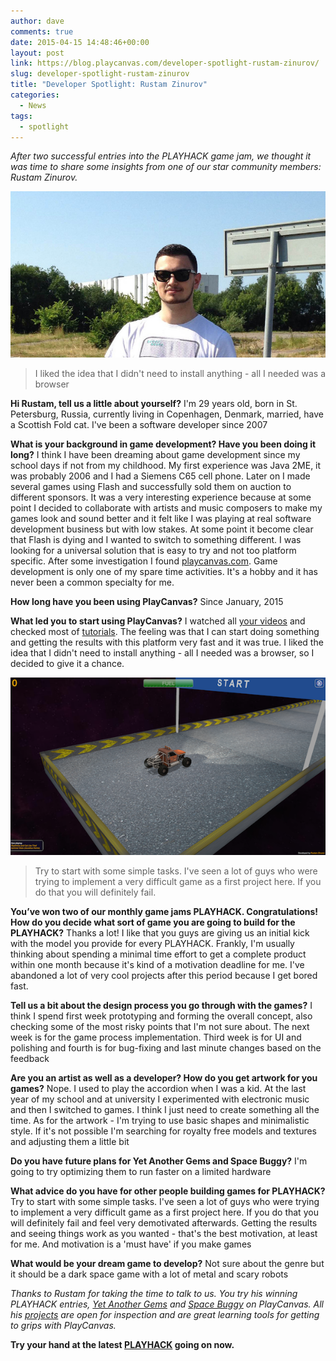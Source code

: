 ```yaml
---
author: dave
comments: true
date: 2015-04-15 14:48:46+00:00
layout: post
link: https://blog.playcanvas.com/developer-spotlight-rustam-zinurov/
slug: developer-spotlight-rustam-zinurov
title: "Developer Spotlight: Rustam Zinurov"
categories:
  - News
tags:
  - spotlight
---
```


_After two successful entries into the PLAYHACK game jam, we thought it was time to share some insights from one of our star community members: Rustam Zinurov._

![rzinurov](/assets/media/rzinurov.jpg)

> I liked the idea that I didn't need to install anything - all I needed was a browser

**Hi Rustam, tell us a little about yourself?**
I'm 29 years old, born in St. Petersburg, Russia, currently living in Copenhagen, Denmark, married, have a Scottish Fold cat. I've been a software developer since 2007

**What is your background in game development? Have you been doing it long?**
I think I have been dreaming about game development since my school days if not from my childhood. My first experience was Java 2ME, it was probably 2006 and I had a Siemens C65 cell phone. Later on I made several games using Flash and successfully sold them on auction to different sponsors. It was a very interesting experience because at some point I decided to collaborate with artists and music composers to make my games look and sound better and it felt like I was playing at real software development business but with low stakes. At some point it become clear that Flash is dying and I wanted to switch to something different. I was looking for a universal solution that is easy to try and not too platform specific. After some investigation I found [playcanvas.com](https://playcanvas.com). Game development is only one of my spare time activities. It's a hobby and it has never been a common specialty for me.

**How long have you been using PlayCanvas?**
Since January, 2015

**What led you to start using PlayCanvas?**
I watched all [your videos](http://youtube.com/user/playcanvas/) and checked most of [tutorials](https://developer.playcanvas.com/en/tutorials/). The feeling was that I can start doing something and getting the results with this platform very fast and it was true. I liked the idea that I didn't need to install anything - all I needed was a browser, so I decided to give it a chance.

[![space_buggy_start](/assets/media/space_buggy_start.png)](/assets/media/space_buggy_start.png)

> Try to start with some simple tasks. I've seen a lot of guys who were trying to implement a very difficult game as a first project here. If you do that you will definitely fail.

**You’ve won two of our monthly game jams PLAYHACK. Congratulations! How do you decide what sort of game you are going to build for the PLAYHACK?**
Thanks a lot! I like that you guys are giving us an initial kick with the model you provide for every PLAYHACK. Frankly, I'm usually thinking about spending a minimal time effort to get a complete product within one month because it's kind of a motivation deadline for me. I've abandoned a lot of very cool projects after this period because I get bored fast.

**Tell us a bit about the design process you go through with the games?**
I think I spend first week prototyping and forming the overall concept, also checking some of the most risky points that I'm not sure about. The next week is for the game process implementation. Third week is for UI and polishing and fourth is for bug-fixing and last minute changes based on the feedback

**Are you an artist as well as a developer? How do you get artwork for you games?**
Nope. I used to play the accordion when I was a kid. At the last year of my school and at university I experimented with electronic music and then I switched to games. I think I just need to create something all the time. As for the artwork - I'm trying to use basic shapes and minimalistic style. If it's not possible I'm searching for royalty free models and textures and adjusting them a little bit

**Do you have future plans for Yet Another Gems and Space Buggy?**
I'm going to try optimizing them to run faster on a limited hardware

**What advice do you have for other people building games for PLAYHACK?**
Try to start with some simple tasks. I've seen a lot of guys who were trying to implement a very difficult game as a first project here. If you do that you will definitely fail and feel very demotivated afterwards. Getting the results and seeing things work as you wanted - that's the best motivation, at least for me. And motivation is a 'must have' if you make games

**What would be your dream game to develop?**
Not sure about the genre but it should be a dark space game with a lot of metal and scary robots

_Thanks to Rustam for taking the time to talk to us. You try his winning PLAYHACK entries, [Yet Another Gems](https://playcanv.as/p/p87UuuNV) and [Space Buggy](https://playcanv.as/p/3RerJIcy) on PlayCanvas. All his [projects](https://playcanvas.com/user/rzinurov) are open for inspection and are great learning tools for getting to grips with PlayCanvas._

**Try your hand at the latest [PLAYHACK](https://playcanvas.com/project/341268/overview/playhack-apr-15) going on now.**
